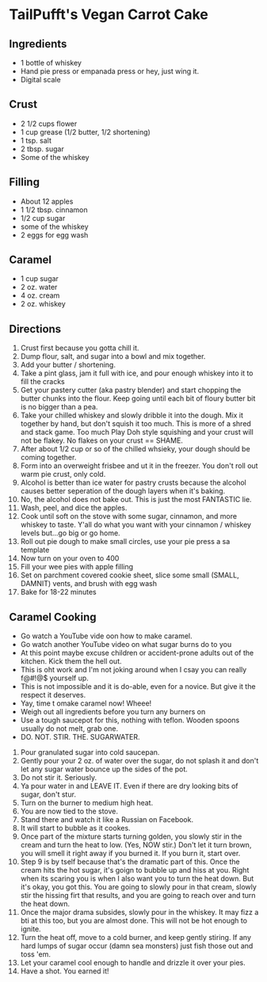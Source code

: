 # TailPufft's Vegan Carrot Cake

## Ingredients

-   1 bottle of whiskey
-   Hand pie press or empanada press or hey, just wing it.
-   Digital scale

## Crust

-   2 1/2 cups flower
-   1 cup grease (1/2 butter, 1/2 shortening)
-   1 tsp. salt
-   2 tbsp. sugar
-   Some of the whiskey

## Filling

-   About 12 apples
-   1 1/2 tbsp. cinnamon
-   1/2 cup sugar
-   some of the whiskey
-   2 eggs for egg wash

## Caramel

-   1 cup sugar
-   2 oz. water
-   4 oz. cream
-   2 oz. whiskey

## Directions

1.  Crust first because you gotta chill it.
2.  Dump flour, salt, and sugar into a bowl and mix together.
3.  Add your butter / shortening.
4.  Take a pint glass, jam it full with ice, and pour enough whiskey
    into it to fill the cracks
5.  Get your pastery cutter (aka pastry blender) and start chopping the
    butter chunks into the flour. Keep going until each bit of floury
    butter bit is no bigger than a pea.
6.  Take your chilled whiskey and slowly dribble it into the dough. Mix
    it together by hand, but don't squish it too much. This is more of a
    shred and stack game. Too much Play Doh style squishing and your
    crust will not be flakey. No flakes on your crust == SHAME.
7.  After about 1/2 cup or so of the chilled whsieky, your dough should
    be coming together.
8.  Form into an overweight frisbee and ut it in the freezer. You don't
    roll out warm pie crust, only cold.
9.  Alcohol is better than ice water for pastry crusts because the
    alcohol causes better seperation of the dough layers when it's
    baking.
10. No, the alcohol does not bake out. This is just the most FANTASTIC
    lie.
11. Wash, peel, and dice the apples.
12. Cook until soft on the stove with some sugar, cinnamon, and more
    whiskey to taste. Y'all do what you want with your cinnamon /
    whiskey levels but...go big or go home.
13. Roll out pie dough to make small circles, use your pie press a sa
    template
14. Now turn on your oven to 400
15. Fill your wee pies with apple filling
16. Set on parchment covered cookie sheet, slice some small (SMALL,
    DAMNIT) vents, and brush with egg wash
17. Bake for 18-22 minutes

## Caramel Cooking

-   Go watch a YouTube vide oon how to make caramel.
-   Go watch another YouTube video on what sugar burns do to you
-   At this point maybe excuse children or accident-prone adults out of
    the kitchen. Kick them the hell out.
-   This is oht work and I'm not joking around when I csay you can
    really f@#!@\$ yourself up.
-   This is not impossible and it is do-able, even for a novice. But
    give it the respect it deserves.
-   Yay, time t omake caramel now! Wheee!
-   Weigh out all ingredients before you turn any burners on
-   Use a tough saucepot for this, nothing with teflon. Wooden spoons
    usually do not melt, grab one.
-   DO. NOT. STIR. THE. SUGARWATER.

1.  Pour granulated sugar into cold saucepan.
2.  Gently pour your 2 oz. of water over the sugar, do not splash it and
    don't let any sugar water bounce up the sides of the pot.
3.  Do not stir it. Seriously.
4.  Ya pour water in and LEAVE IT. Even if there are dry looking bits of
    sugar, don't stur.
5.  Turn on the burner to medium high heat.
6.  You are now tied to the stove.
7.  Stand there and watch it like a Russian on Facebook.
8.  It will start to bubble as it cookes.
9.  Once part of the mixture starts turning golden, you slowly stir in
    the cream and turn the heat to low. (Yes, NOW stir.) Don't let it
    turn brown, you will smell it right away if you burned it. If you
    burn it, start over.
10. Step 9 is by tself because that's the dramatic part of this. Once
    the cream hits the hot sugar, it's goign to bubble up and hiss at
    you. Right when its scaring you is when I also want you to turn the
    heat down. But it's okay, you got this. You are going to slowly pour
    in that cream, slowly stir the hissing firt that results, and you
    are going to reach over and turn the heat down.
11. Once the major drama subsides, slowly pour in the whiskey. It may
    fizz a bti at this too, but you are almost done. This will not be
    hot enough to ignite.
12. Turn the heat off, move to a cold burner, and keep gently stiring.
    If any hard lumps of sugar occur (damn sea monsters) just fish those
    out and toss 'em.
13. Let your caramel cool enough to handle and drizzle it over your
    pies.
14. Have a shot. You earned it!
